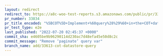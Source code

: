 ```yaml
---
layout: redirect
redirect_to: https://a8c-woo-test-reports.s3.amazonaws.com/public/pr/33834/e2e/index.html
pr_number: 33834
pr_title_encoded: "%5BCOT%5D+Implement+%60query%28%29%60+in+the+COT+datastore"
pr_test_type: e2e
last_published: "2022-07-20 02:45:37 +0000"
commit_sha: e4605be9b96290114d230ac7d48efa45e50d8c2c
commit_message: "Remove ‘paginate’ query var"
branch_name: add/33613-cot-datastore-query
---
```

